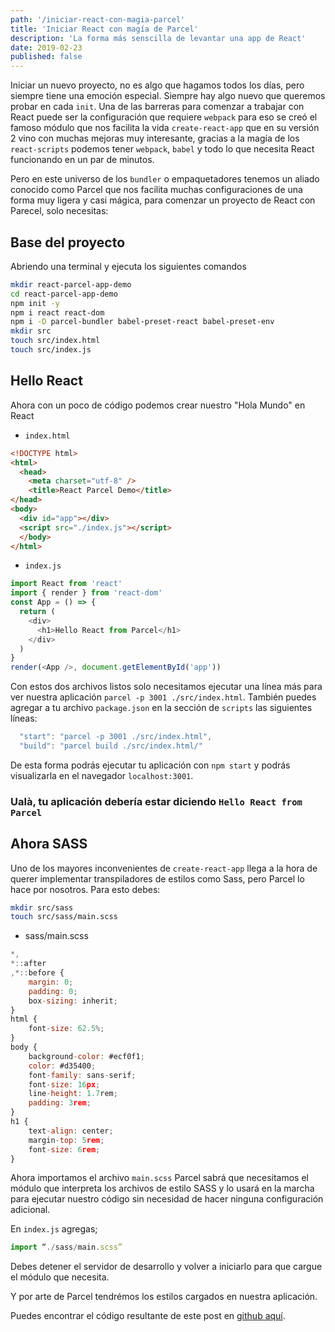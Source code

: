 ```yaml
---
path: '/iniciar-react-con-magia-parcel'
title: 'Iniciar React con magía de Parcel'
description: 'La forma más senscilla de levantar una app de React'
date: 2019-02-23
published: false
---
```


Iniciar un nuevo proyecto, no es algo que hagamos todos los días, pero siempre tiene una emoción especial. Siempre hay algo nuevo que queremos probar en cada `init`. Una de las barreras para comenzar a trabajar con React puede ser la configuración que requiere `webpack` para eso se creó el famoso módulo que nos facilita la vida `create-react-app` que en su versión 2 vino con muchas mejoras muy interesante, gracias a la magía de los `react-scripts` podemos tener `webpack`, `babel` y todo lo que necesita React funcionando en un par de minutos.

Pero en este universo de los `bundler` o empaquetadores tenemos un aliado conocido como Parcel que nos facilita muchas configuraciones de una forma muy ligera y casi mágica, para comenzar un proyecto de React con Parecel, solo necesitas:

## Base del proyecto

Abriendo una terminal y ejecuta los siguientes comandos

```bash
mkdir react-parcel-app-demo
cd react-parcel-app-demo
npm init -y
npm i react react-dom
npm i -D parcel-bundler babel-preset-react babel-preset-env
mkdir src
touch src/index.html
touch src/index.js
```

## Hello React

Ahora con un poco de código podemos crear nuestro "Hola Mundo" en React

- `index.html`

```html
<!DOCTYPE html>
<html>
  <head>
    <meta charset="utf-8" />
    <title>React Parcel Demo</title>
</head>
<body>
  <div id="app"></div>
  <script src="./index.js"></script>
  </body>
</html>
```

- `index.js`

```javascript
import React from 'react'
import { render } from 'react-dom'
const App = () => {
  return (
    <div>
      <h1>Hello React from Parcel</h1>
    </div>
  )
}
render(<App />, document.getElementById('app'))
```

Con estos dos archivos listos solo necesitamos ejecutar una línea más para ver nuestra aplicación `parcel -p 3001 ./src/index.html`.
También puedes agregar a tu archivo `package.json` en la sección de `scripts` las siguientes líneas:

```javascript
  "start": "parcel -p 3001 ./src/index.html",
  "build": "parcel build ./src/index.html/"
```

De esta forma podrás ejecutar tu aplicación con `npm start` y podrás visualizarla en el navegador `localhost:3001`.

### Ualà, tu aplicación debería estar diciendo `Hello React from Parcel`

## Ahora SASS

Uno de los mayores inconvenientes de `create-react-app` llega a la hora de querer implementar transpiladores de estilos como Sass, pero Parcel lo hace por nosotros. Para esto debes:

```bash
mkdir src/sass
touch src/sass/main.scss
```

- sass/main.scss

```javascript
*,
*::after
,*::before {
    margin: 0;
    padding: 0;
    box-sizing: inherit;
}
html {
    font-size: 62.5%;
}
body {
    background-color: #ecf0f1;
    color: #d35400;
    font-family: sans-serif;
    font-size: 16px;
    line-height: 1.7rem;
    padding: 3rem;
}
h1 {
    text-align: center;
    margin-top: 5rem;
    font-size: 6rem;
}
```

Ahora importamos el archivo `main.scss` Parcel sabrá que necesitamos el módulo que interpreta los archivos de estilo SASS y lo usará en la marcha para ejecutar nuestro código sin necesidad de hacer ninguna configuración adicional.

En `index.js` agregas;

```javascript
import “./sass/main.scss”
```

Debes detener el servidor de desarrollo y volver a iniciarlo para que cargue el módulo que necesita.

Y por arte de Parcel tendrémos los estilos cargados en nuestra aplicación.

Puedes encontrar el código resultante de este post en [github aquí](https://github.com/enBonnet/react-parcel-app-demo).

